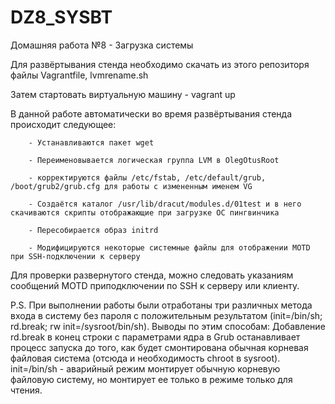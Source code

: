 # DZ8_SYSBT
 Домашняя работа №8 -  Загрузка системы 

 Для развёртывания стенда необходимо скачать из этого репозиторя файлы Vagrantfile, lvmrename.sh
 
 Затем стартовать виртуальную машину - vagrant up
 
В данной работе автоматически во время развёртывания стенда происходит следующее:

        - Устанавливаются пакет wget

        - Переименовывается логическая группа LVM в OlegOtusRoot
        
        - корректируются файлы /etc/fstab, /etc/default/grub, /boot/grub2/grub.cfg для работы с измененным именем VG
        
        - Создаётся каталог /usr/lib/dracut/modules.d/01test и в него скачиваются скрипты отображающие при загрузке ОС пингвинчика
        
        - Пересобирается образ initrd
        
        - Модифицируются некоторые системные файлы для отображении MOTD при SSH-подключении к серверу
        
Для проверки развернутого стенда, можно следовать указаниям сообщений MOTD приподключении по SSH к серверу или клиенту.

P.S. При выполнении работы были отработаны три различных метода входа в систему без пароля с положительным результатом (init=/bin/sh; rd.break; rw init=/sysroot/bin/sh). Выводы по этим способам:
Добавление rd.break в конец строки с параметрами ядра в Grub останавливает процесс запуска до того, как будет смонтирована обычная корневая файловая система (отсюда и необходимость chroot в sysroot). init=/bin/sh - аварийный режим монтирует обычную корневую файловую систему, но монтирует ее только в режиме только для чтения.
